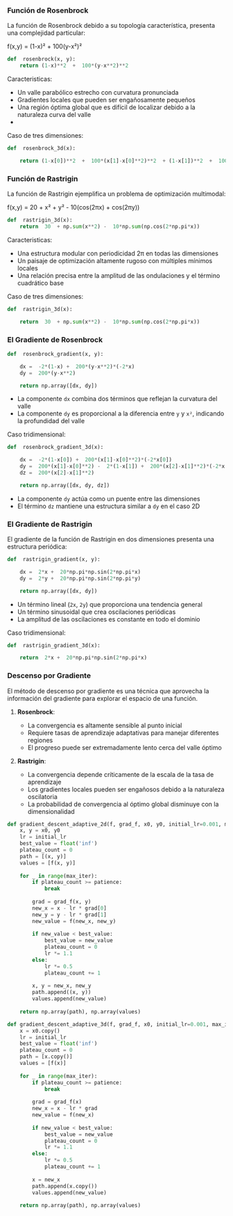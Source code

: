 ### Función de Rosenbrock

La función de Rosenbrock debido a su topología característica, presenta una complejidad particular:

f(x,y) = (1-x)² + 100(y-x²)²
```python
def  rosenbrock(x, y):
	return (1-x)**2  +  100*(y-x**2)**2
```
Caracteristicas:
- Un valle parabólico estrecho con curvatura pronunciada
- Gradientes locales que pueden ser engañosamente pequeños
- Una región óptima global que es difícil de localizar debido a la naturaleza curva del valle
- 
Caso de tres dimensiones:

```python
def  rosenbrock_3d(x):

	return (1-x[0])**2  +  100*(x[1]-x[0]**2)**2  + (1-x[1])**2  +  100*(x[2]-x[1]**2)**2
```
### Función de Rastrigin

La función de Rastrigin ejemplifica un problema de optimización multimodal:

f(x,y) = 20 + x² + y² - 10(cos(2πx) + cos(2πy))
```python
def  rastrigin_3d(x):
	return  30  + np.sum(x**2) -  10*np.sum(np.cos(2*np.pi*x))
```
Caracteristicas:
- Una estructura modular con periodicidad 2π en todas las dimensiones
- Un paisaje de optimización altamente rugoso con múltiples mínimos locales
- Una relación precisa entre la amplitud de las ondulaciones y el término cuadrático base

Caso de tres dimensiones:

```python
def  rastrigin_3d(x):

	return  30  + np.sum(x**2) -  10*np.sum(np.cos(2*np.pi*x))
```

### El Gradiente de Rosenbrock

```python
def  rosenbrock_gradient(x, y):

	dx =  -2*(1-x) +  200*(y-x**2)*(-2*x)
	dy =  200*(y-x**2)

	return np.array([dx, dy])
```

- La componente `dx` combina dos términos que reflejan la curvatura del valle
- La componente `dy` es proporcional a la diferencia entre `y` y `x²`, indicando la profundidad del valle

Caso tridimensional:

```python
def  rosenbrock_gradient_3d(x):

	dx =  -2*(1-x[0]) +  200*(x[1]-x[0]**2)*(-2*x[0])
	dy =  200*(x[1]-x[0]**2) -  2*(1-x[1]) +  200*(x[2]-x[1]**2)*(-2*x[1])
	dz =  200*(x[2]-x[1]**2)

	return np.array([dx, dy, dz])
```
- La componente `dy` actúa como un puente entre las dimensiones
- El término `dz` mantiene una estructura similar a `dy` en el caso 2D

### El Gradiente de Rastrigin

El gradiente de la función de Rastrigin en dos dimensiones presenta una estructura periódica:

```python
def  rastrigin_gradient(x, y):

	dx =  2*x +  20*np.pi*np.sin(2*np.pi*x)
	dy =  2*y +  20*np.pi*np.sin(2*np.pi*y)

	return np.array([dx, dy])
```

- Un término lineal (`2x`, `2y`) que proporciona una tendencia general
- Un término sinusoidal que crea oscilaciones periódicas
- La amplitud de las oscilaciones es constante en todo el dominio

Caso tridimensional:

```python
def  rastrigin_gradient_3d(x):

	return  2*x +  20*np.pi*np.sin(2*np.pi*x)
```

### Descenso por Gradiente

El método de descenso por gradiente es una técnica que aprovecha la información del gradiente para explorar el espacio de una función.

1. **Rosenbrock**:
   - La convergencia es altamente sensible al punto inicial
   - Requiere tasas de aprendizaje adaptativas para manejar diferentes regiones
   - El progreso puede ser extremadamente lento cerca del valle óptimo

2. **Rastrigin**:
   - La convergencia depende críticamente de la escala de la tasa de aprendizaje
   - Los gradientes locales pueden ser engañosos debido a la naturaleza oscilatoria
   - La probabilidad de convergencia al óptimo global disminuye con la dimensionalidad

```python
def gradient_descent_adaptive_2d(f, grad_f, x0, y0, initial_lr=0.001, max_iter=1000, patience=50):
    x, y = x0, y0
    lr = initial_lr
    best_value = float('inf')
    plateau_count = 0
    path = [(x, y)]
    values = [f(x, y)]
    
    for _ in range(max_iter):
        if plateau_count >= patience:
            break
            
        grad = grad_f(x, y)
        new_x = x - lr * grad[0]
        new_y = y - lr * grad[1]
        new_value = f(new_x, new_y)
        
        if new_value < best_value:
            best_value = new_value
            plateau_count = 0
            lr *= 1.1
        else:
            lr *= 0.5
            plateau_count += 1
        
        x, y = new_x, new_y
        path.append((x, y))
        values.append(new_value)
    
    return np.array(path), np.array(values)

def gradient_descent_adaptive_3d(f, grad_f, x0, initial_lr=0.001, max_iter=1000, patience=50):
    x = x0.copy()
    lr = initial_lr
    best_value = float('inf')
    plateau_count = 0
    path = [x.copy()]
    values = [f(x)]
    
    for _ in range(max_iter):
        if plateau_count >= patience:
            break
            
        grad = grad_f(x)
        new_x = x - lr * grad
        new_value = f(new_x)
        
        if new_value < best_value:
            best_value = new_value
            plateau_count = 0
            lr *= 1.1
        else:
            lr *= 0.5
            plateau_count += 1
        
        x = new_x
        path.append(x.copy())
        values.append(new_value)
    
    return np.array(path), np.array(values)
```